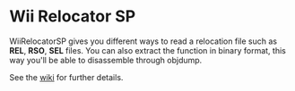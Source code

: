 # Wii Relocator SP

WiiRelocatorSP gives you different ways to read a relocation file such as
**REL**, **RSO**, **SEL** files. You can also extract the function in binary
format, this way you'll be able to disassemble through objdump.

See the [wiki](https://github.com/sepalani/wii-relocator-sp/wiki) for further
details.
